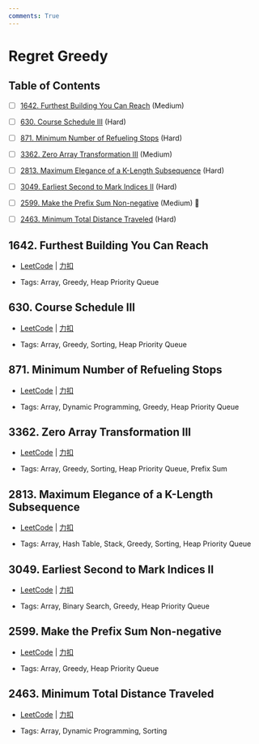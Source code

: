 ```yaml
---
comments: True
---
```


# Regret Greedy

## Table of Contents

- [ ] [1642. Furthest Building You Can Reach](#1642-furthest-building-you-can-reach) (Medium)
- [ ] [630. Course Schedule III](#630-course-schedule-iii) (Hard)
- [ ] [871. Minimum Number of Refueling Stops](#871-minimum-number-of-refueling-stops) (Hard)
- [ ] [3362. Zero Array Transformation III](#3362-zero-array-transformation-iii) (Medium)
- [ ] [2813. Maximum Elegance of a K-Length Subsequence](#2813-maximum-elegance-of-a-k-length-subsequence) (Hard)
- [ ] [3049. Earliest Second to Mark Indices II](#3049-earliest-second-to-mark-indices-ii) (Hard)
- [ ] [2599. Make the Prefix Sum Non-negative](#2599-make-the-prefix-sum-non-negative) (Medium) 👑
- [ ] [2463. Minimum Total Distance Traveled](#2463-minimum-total-distance-traveled) (Hard)


## 1642. Furthest Building You Can Reach

-    [LeetCode](https://leetcode.com/problems/furthest-building-you-can-reach/) | [力扣](https://leetcode.cn/problems/furthest-building-you-can-reach/)

-   Tags: Array, Greedy, Heap Priority Queue



## 630. Course Schedule III

-    [LeetCode](https://leetcode.com/problems/course-schedule-iii/) | [力扣](https://leetcode.cn/problems/course-schedule-iii/)

-   Tags: Array, Greedy, Sorting, Heap Priority Queue



## 871. Minimum Number of Refueling Stops

-    [LeetCode](https://leetcode.com/problems/minimum-number-of-refueling-stops/) | [力扣](https://leetcode.cn/problems/minimum-number-of-refueling-stops/)

-   Tags: Array, Dynamic Programming, Greedy, Heap Priority Queue



## 3362. Zero Array Transformation III

-    [LeetCode](https://leetcode.com/problems/zero-array-transformation-iii/) | [力扣](https://leetcode.cn/problems/zero-array-transformation-iii/)

-   Tags: Array, Greedy, Sorting, Heap Priority Queue, Prefix Sum



## 2813. Maximum Elegance of a K-Length Subsequence

-    [LeetCode](https://leetcode.com/problems/maximum-elegance-of-a-k-length-subsequence/) | [力扣](https://leetcode.cn/problems/maximum-elegance-of-a-k-length-subsequence/)

-   Tags: Array, Hash Table, Stack, Greedy, Sorting, Heap Priority Queue



## 3049. Earliest Second to Mark Indices II

-    [LeetCode](https://leetcode.com/problems/earliest-second-to-mark-indices-ii/) | [力扣](https://leetcode.cn/problems/earliest-second-to-mark-indices-ii/)

-   Tags: Array, Binary Search, Greedy, Heap Priority Queue



## 2599. Make the Prefix Sum Non-negative

-    [LeetCode](https://leetcode.com/problems/make-the-prefix-sum-non-negative/) | [力扣](https://leetcode.cn/problems/make-the-prefix-sum-non-negative/)

-   Tags: Array, Greedy, Heap Priority Queue



## 2463. Minimum Total Distance Traveled

-    [LeetCode](https://leetcode.com/problems/minimum-total-distance-traveled/) | [力扣](https://leetcode.cn/problems/minimum-total-distance-traveled/)

-   Tags: Array, Dynamic Programming, Sorting

